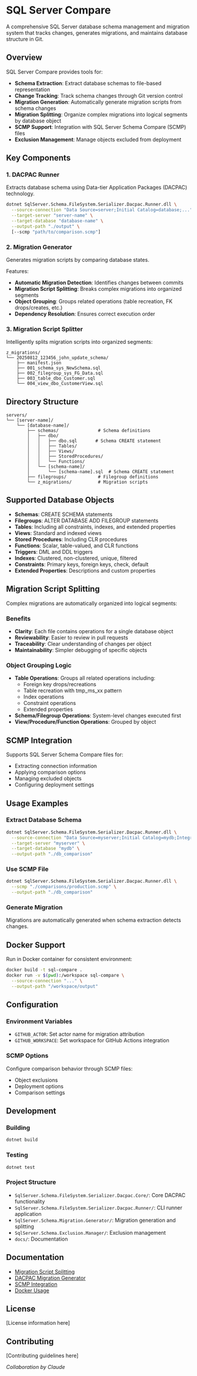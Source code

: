 # SQL Server Compare

A comprehensive SQL Server database schema management and migration system that tracks changes, generates migrations, and maintains database structure in Git.

## Overview

SQL Server Compare provides tools for:
- **Schema Extraction**: Extract database schemas to file-based representation
- **Change Tracking**: Track schema changes through Git version control
- **Migration Generation**: Automatically generate migration scripts from schema changes
- **Migration Splitting**: Organize complex migrations into logical segments by database object
- **SCMP Support**: Integration with SQL Server Schema Compare (SCMP) files
- **Exclusion Management**: Manage objects excluded from deployment

## Key Components

### 1. DACPAC Runner
Extracts database schema using Data-tier Application Packages (DACPAC) technology.

```bash
dotnet SqlServer.Schema.FileSystem.Serializer.Dacpac.Runner.dll \
  --source-connection "Data Source=server;Initial Catalog=database;..." \
  --target-server "server-name" \
  --target-database "database-name" \
  --output-path "./output" \
  [--scmp "path/to/comparison.scmp"]
```

### 2. Migration Generator
Generates migration scripts by comparing database states.

Features:
- **Automatic Migration Detection**: Identifies changes between commits
- **Migration Script Splitting**: Breaks complex migrations into organized segments
- **Object Grouping**: Groups related operations (table recreation, FK drops/creates, etc.)
- **Dependency Resolution**: Ensures correct execution order

### 3. Migration Script Splitter
Intelligently splits migration scripts into organized segments:

```
z_migrations/
└── 20250812_123456_john_update_schema/
    ├── manifest.json
    ├── 001_schema_sys_NewSchema.sql
    ├── 002_filegroup_sys_FG_Data.sql
    ├── 003_table_dbo_Customer.sql
    └── 004_view_dbo_CustomerView.sql
```

## Directory Structure

```
servers/
└── [server-name]/
    └── [database-name]/
        ├── schemas/               # Schema definitions
        │   ├── dbo/
        │   │   ├── dbo.sql       # Schema CREATE statement
        │   │   ├── Tables/
        │   │   ├── Views/
        │   │   ├── StoredProcedures/
        │   │   └── Functions/
        │   └── [schema-name]/
        │       └── [schema-name].sql  # Schema CREATE statement
        ├── filegroups/            # Filegroup definitions
        └── z_migrations/          # Migration scripts
```

## Supported Database Objects

- **Schemas**: CREATE SCHEMA statements
- **Filegroups**: ALTER DATABASE ADD FILEGROUP statements
- **Tables**: Including all constraints, indexes, and extended properties
- **Views**: Standard and indexed views
- **Stored Procedures**: Including CLR procedures
- **Functions**: Scalar, table-valued, and CLR functions
- **Triggers**: DML and DDL triggers
- **Indexes**: Clustered, non-clustered, unique, filtered
- **Constraints**: Primary keys, foreign keys, check, default
- **Extended Properties**: Descriptions and custom properties

## Migration Script Splitting

Complex migrations are automatically organized into logical segments:

### Benefits
- **Clarity**: Each file contains operations for a single database object
- **Reviewability**: Easier to review in pull requests
- **Traceability**: Clear understanding of changes per object
- **Maintainability**: Simpler debugging of specific objects

### Object Grouping Logic
- **Table Operations**: Groups all related operations including:
  - Foreign key drops/recreations
  - Table recreation with tmp_ms_xx pattern
  - Index operations
  - Constraint operations
  - Extended properties
- **Schema/Filegroup Operations**: System-level changes executed first
- **View/Procedure/Function Operations**: Grouped by object

## SCMP Integration

Supports SQL Server Schema Compare files for:
- Extracting connection information
- Applying comparison options
- Managing excluded objects
- Configuring deployment settings

## Usage Examples

### Extract Database Schema
```bash
dotnet SqlServer.Schema.FileSystem.Serializer.Dacpac.Runner.dll \
  --source-connection "Data Source=myserver;Initial Catalog=mydb;Integrated Security=True" \
  --target-server "myserver" \
  --target-database "mydb" \
  --output-path "./db_comparison"
```

### Use SCMP File
```bash
dotnet SqlServer.Schema.FileSystem.Serializer.Dacpac.Runner.dll \
  --scmp "./comparisons/production.scmp" \
  --output-path "./db_comparison"
```

### Generate Migration
Migrations are automatically generated when schema extraction detects changes.

## Docker Support

Run in Docker container for consistent environment:

```bash
docker build -t sql-compare .
docker run -v $(pwd):/workspace sql-compare \
  --source-connection "..." \
  --output-path "/workspace/output"
```

## Configuration

### Environment Variables
- `GITHUB_ACTOR`: Set actor name for migration attribution
- `GITHUB_WORKSPACE`: Set workspace for GitHub Actions integration

### SCMP Options
Configure comparison behavior through SCMP files:
- Object exclusions
- Deployment options
- Comparison settings

## Development

### Building
```bash
dotnet build
```

### Testing
```bash
dotnet test
```

### Project Structure
- `SqlServer.Schema.FileSystem.Serializer.Dacpac.Core/`: Core DACPAC functionality
- `SqlServer.Schema.FileSystem.Serializer.Dacpac.Runner/`: CLI runner application
- `SqlServer.Schema.Migration.Generator/`: Migration generation and splitting
- `SqlServer.Schema.Exclusion.Manager/`: Exclusion management
- `docs/`: Documentation

## Documentation

- [Migration Script Splitting](docs/migration-script-splitting.md)
- [DACPAC Migration Generator](docs/dacpac-migration-generator.md)
- [SCMP Integration](docs/dacpac-runner-scmp-usage.md)
- [Docker Usage](docker-usage.md)

## License

[License information here]

## Contributing

[Contributing guidelines here]

*Collaboration by Claude*